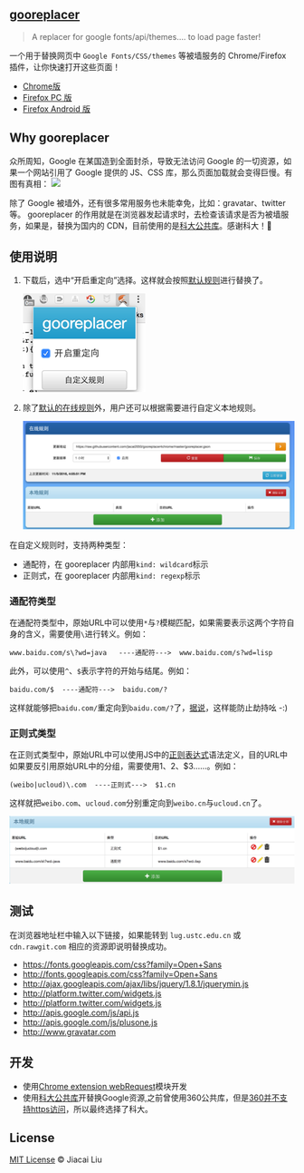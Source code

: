 ## [gooreplacer](http://liujiacai.net/gooreplacer)

> A replacer for google fonts/api/themes.... to load page faster!

一个用于替换网页中 `Google Fonts/CSS/themes` 等被墙服务的 Chrome/Firefox 插件，让你快速打开这些页面！

- [Chrome版](https://chrome.google.com/webstore/detail/gooreplacer/jnlkjeecojckkigmchmfoigphmgkgbip)
- [Firefox PC 版](https://addons.mozilla.org/zh-CN/firefox/addon/gooreplacer/)
- [Firefox Android 版](https://github.com/jiacai2050/gooreplacer/tree/android)

<a name="intro"></a>
## Why gooreplacer

众所周知，Google 在某国造到全面封杀，导致无法访问 Google 的一切资源，如果一个网站引用了 Google 提供的 JS、CSS 库，那么页面加载就会变得巨慢。有图有真相：
![](http://liujiacai.net/gooreplacer/images/google-slow.png)

除了 Google 被墙外，还有很多常用服务也未能幸免，比如：gravatar、twitter 等。
gooreplacer 的作用就是在浏览器发起请求时，去检查该请求是否为被墙服务，如果是，替换为国内的 CDN，目前使用的是[科大公共库](https://servers.ustclug.org/2015/09/google-revproxy-add-cache/)。感谢科大！🙏

<a name="usage"></a>
## 使用说明

1. 下载后，选中“开启重定向”选择。这样就会按照[默认规则](https://github.com/jiacai2050/gooreplacer4chrome/raw/master/gooreplacer.gson)进行替换了。

    ![开启重定向](screenshot/turn_on.png)

2. 除了[默认的在线规则](https://github.com/jiacai2050/gooreplacer4chrome/raw/master/gooreplacer.gson)外，用户还可以根据需要进行自定义本地规则。

    ![自定义规则](screenshot/diy.png)

在自定义规则时，支持两种类型：

- 通配符，在 gooreplacer 内部用`kind: wildcard`标示
- 正则式，在 gooreplacer 内部用`kind: regexp`标示

### 通配符类型

在通配符类型中，原始URL中可以使用`*`与`?`模糊匹配，如果需要表示这两个字符自身的含义，需要使用`\`进行转义。例如：

```
www.baidu.com/s\?wd=java   ----通配符--->  www.baidu.com/s?wd=lisp
```

此外，可以使用`^`、`$`表示字符的开始与结尾。例如：

```
baidu.com/$  ----通配符--->  baidu.com/?
```
这样就能够把`baidu.com/`重定向到`baidu.com/?`了，[据说](http://v2ex.com/t/169967#reply2)，这样能防止劫持吆 -:)

### 正则式类型

在正则式类型中，原始URL中可以使用JS中的[正则表达式](https://developer.mozilla.org/zh-CN/docs/Web/JavaScript/Reference/Global_Objects/RegExp)语法定义，目的URL中如果要反引用原始URL中的分组，需要使用$1、$2、$3......。例如：

```
(weibo|ucloud)\.com  ----正则式--->  $1.cn
```

这样就把`weibo.com`、`ucloud.com`分别重定向到`weibo.cn`与`ucloud.cn`了。

![DIY_demo](screenshot/diy_demo.png)

<a name="test"></a>
## 测试

在浏览器地址栏中输入以下链接，如果能转到 `lug.ustc.edu.cn` 或 `cdn.rawgit.com` 相应的资源即说明替换成功。

- https://fonts.googleapis.com/css?family=Open+Sans
- http://fonts.googleapis.com/css?family=Open+Sans
- http://ajax.googleapis.com/ajax/libs/jquery/1.8.1/jquerymin.js
- http://platform.twitter.com/widgets.js
- http://platform.twitter.com/widgets.js
- http://apis.google.com/js/api.js
- http://apis.google.com/js/plusone.js
- http://www.gravatar.com


<a name="dev"></a>
## 开发

- 使用[Chrome extension webRequest](https://developer.chrome.com/extensions/webRequest)模块开发
- 使用[科大公共库](https://servers.ustclug.org/2014/07/ustc-blog-force-google-fonts-proxy/)开替换Google资源,之前曾使用360公共库，但是[360并不支持https访问](https://servers.ustclug.org/2014/06/blog-googlefonts-speedup/)，所以最终选择了科大。

## License

[MIT License](http://liujiacai.net/license/MIT.html?year=2015) © Jiacai Liu
